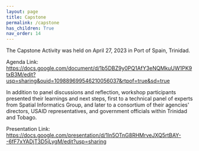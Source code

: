 ```yaml
---
layout: page
title: Capstone
permalink: /capstone
has_children: True
nav_order: 14
---
```


The Capstone Activity was held on April 27, 2023 in Port of Spain, Trinidad. 

Agenda Link: https://docs.google.com/document/d/1b5DBZ9y0PQ1AfY3eNQMkuUW1PK9txB3M/edit?usp=sharing&ouid=109889699546210056037&rtpof=true&sd=true

In addition to panel discussions and reflection, workshop participants presented their learnings and next steps, first to a technical panel of experts from Spatial Informatics Group, and later to a consortium of their agencies' directors, USAID representatives, and government officials within Trinidad and Tobago. 

Presentation Link: https://docs.google.com/presentation/d/1ln5OTnG8RHMrveJXQ5rtBAY--6fF7xYADjT3D5jLygM/edit?usp=sharing